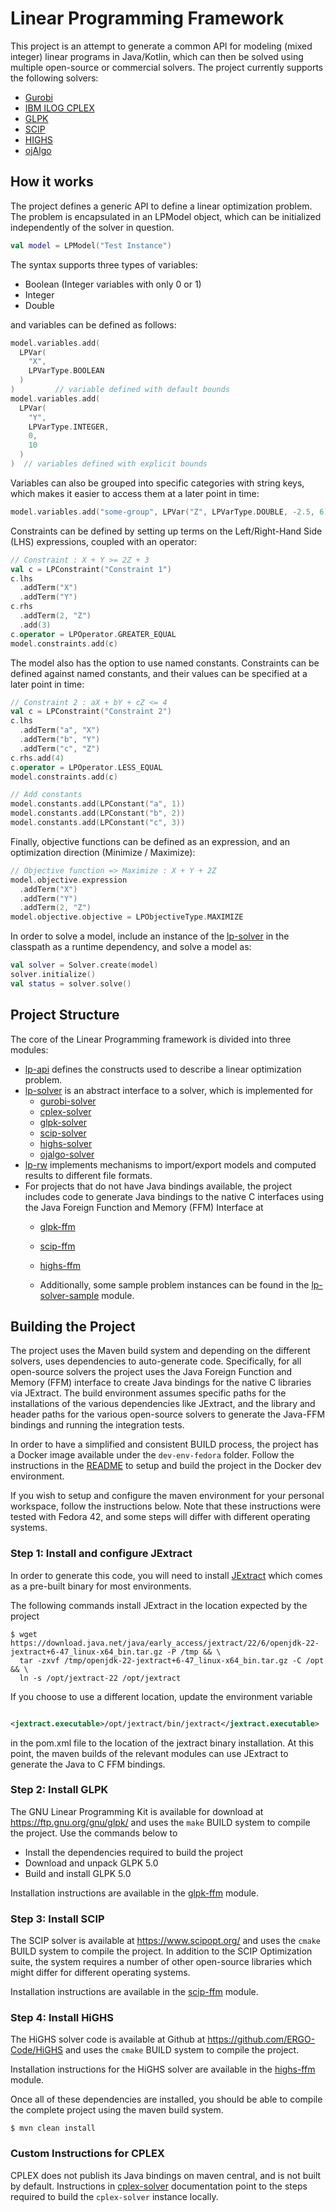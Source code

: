 # Linear Programming Framework

This project is an attempt to generate a common API for modeling (mixed integer)
linear programs in Java/Kotlin, which can then be solved using multiple
open-source or commercial solvers. The project currently supports the following
solvers:

* [Gurobi](https://www.gurobi.com/)
* [IBM ILOG CPLEX](https://www.ibm.com/products/ilog-cplex-optimization-studio)
* [GLPK](https://www.gnu.org/software/glpk/)
* [SCIP](https://www.scipopt.org/)
* [HIGHS](https://highs.dev)
* [ojAlgo](https://www.ojalgo.org/)

## How it works

The project defines a generic API to define a linear optimization problem. The
problem is encapsulated in an LPModel object, which can be initialized
independently of the solver in question.

```kotlin
val model = LPModel("Test Instance")
```

The syntax supports three types of variables:

* Boolean (Integer variables with only 0 or 1)
* Integer
* Double

and variables can be defined as follows:

```kotlin
model.variables.add(
  LPVar(
    "X",
    LPVarType.BOOLEAN
  )
)         // variable defined with default bounds
model.variables.add(
  LPVar(
    "Y",
    LPVarType.INTEGER,
    0,
    10
  )
)  // variables defined with explicit bounds
```

Variables can also be grouped into specific categories with string keys, which
makes it easier to access them at a later point in time:

```kotlin
model.variables.add("some-group", LPVar("Z", LPVarType.DOUBLE, -2.5, 6))
```

Constraints can be defined by setting up terms on the Left/Right-Hand Side (LHS)
expressions, coupled with an operator:

```kotlin
// Constraint : X + Y >= 2Z + 3
val c = LPConstraint("Constraint 1")
c.lhs
  .addTerm("X")
  .addTerm("Y")
c.rhs
  .addTerm(2, "Z")
  .add(3)
c.operator = LPOperator.GREATER_EQUAL
model.constraints.add(c)
```

The model also has the option to use named constants. Constraints can be defined
against named constants, and their values can be specified at a later point in
time:

```kotlin
// Constraint 2 : aX + bY + cZ <= 4
val c = LPConstraint("Constraint 2")
c.lhs
  .addTerm("a", "X")
  .addTerm("b", "Y")
  .addTerm("c", "Z")
c.rhs.add(4)
c.operator = LPOperator.LESS_EQUAL
model.constraints.add(c)

// Add constants
model.constants.add(LPConstant("a", 1))
model.constants.add(LPConstant("b", 2))
model.constants.add(LPConstant("c", 3))
```

Finally, objective functions can be defined as an expression, and an
optimization direction (Minimize / Maximize):

```kotlin
// Objective function => Maximize : X + Y + 2Z
model.objective.expression
  .addTerm("X")
  .addTerm("Y")
  .addTerm(2, "Z")
model.objective.objective = LPObjectiveType.MAXIMIZE
```

In order to solve a model, include an instance of
the [lp-solver](lp-solver/README.md) in the classpath as a runtime dependency,
and solve a model as:

```kotlin
val solver = Solver.create(model)
solver.initialize()
val status = solver.solve()
```

## Project Structure

The core of the Linear Programming framework is divided into three modules:

* [lp-api](lp-api/README.md) defines the constructs used to describe a linear
  optimization problem.
* [lp-solver](lp-solver/README.md) is an abstract interface to a solver, which
  is implemented for
  - [gurobi-solver](gurobi-solver/README.md)
  - [cplex-solver](cplex-solver/README.md)
  - [glpk-solver](glpk-solver/README.md)
  - [scip-solver](scip-solver/README.md)
  - [highs-solver](highs-solver/README.md)
  - [ojalgo-solver](ojalgo-solver/README.md)
* [lp-rw](lp-rw/README.md) implements mechanisms to import/export models and
  computed results to different file formats.
* For projects that do not have Java bindings available, the project includes
  code to generate Java bindings to the native C interfaces using the Java
  Foreign Function and Memory (FFM) Interface at
  - [glpk-ffm](glpk-ffm/README.md)
  - [scip-ffm](scip-ffm/README.md)
  - [highs-ffm](highs-ffm/README.md)

  - Additionally, some sample problem instances can be found in
    the [lp-solver-sample](lp-solver-sample/README.md) module.

## Building the Project

The project uses the Maven build system and depending on the different solvers,
uses dependencies to auto-generate code. Specifically, for all open-source
solvers the project uses the Java Foreign Function and Memory (FFM) interface to
create Java bindings for the native C libraries via JExtract. The build
environment assumes specific paths for the installations of the various
dependencies like JExtract, and the library and header paths for the various
open-source solvers to generate the Java-FFM bindings and running the
integration tests.

In order to have a simplified and consistent BUILD process, the project has a
Docker image available under the
`dev-env-fedora` folder. Follow the instructions in
the [README](./dev-env-fedora/README.md) to setup and build the project in the
Docker dev environment.

If you wish to setup and configure the maven environment for your personal
workspace, follow the instructions below. Note that these instructions were
tested with Fedora 42, and some steps will differ with different operating
systems.

### Step 1: Install and configure JExtract

In order to generate this code, you will need to
install [JExtract](https://jdk.java.net/jextract/) which comes as a pre-built
binary for most environments.

The following commands install JExtract in the location expected by the project

```shell
$ wget https://download.java.net/java/early_access/jextract/22/6/openjdk-22-jextract+6-47_linux-x64_bin.tar.gz -P /tmp && \
  tar -zxvf /tmp/openjdk-22-jextract+6-47_linux-x64_bin.tar.gz -C /opt && \
  ln -s /opt/jextract-22 /opt/jextract
```

If you choose to use a different location, update the environment variable

```xml

<jextract.executable>/opt/jextract/bin/jextract</jextract.executable>
```

in the pom.xml file to the location of the jextract binary installation. At this
point, the maven builds of the relevant modules can use JExtract to generate the
Java to C FFM bindings.

### Step 2: Install GLPK

The GNU Linear Programming Kit is available for download
at https://ftp.gnu.org/gnu/glpk/ and uses the `make` BUILD system to compile the
project. Use the commands below to

* Install the dependencies required to build the project
* Download and unpack GLPK 5.0
* Build and install GLPK 5.0

Installation instructions are available in
the [glpk-ffm](glpk-ffm/README.md#installing-glpk) module.

### Step 3: Install SCIP

The SCIP solver is available at https://www.scipopt.org/ and uses the `cmake`
BUILD system to compile the project. In addition to the SCIP Optimization suite,
the system requires a number of other open-source libraries which might differ
for different operating systems.

Installation instructions are available in
the [scip-ffm](scip-ffm/README.md#installing-scip) module.

### Step 4: Install HiGHS

The HiGHS solver code is available at Github
at https://github.com/ERGO-Code/HiGHS and uses the `cmake` BUILD system to
compile the project.

Installation instructions for the HiGHS solver are available in
the [highs-ffm](highs-ffm/README.md#installing-highs) module.

Once all of these dependencies are installed, you should be able to compile the
complete project using the maven build system.

```shell
$ mvn clean install
```

### Custom Instructions for CPLEX

CPLEX does not publish its Java bindings on maven central, and is not built by
default. Instructions in [cplex-solver](cplex-solver/README.md) documentation
point to the steps required to build the `cplex-solver` instance locally.